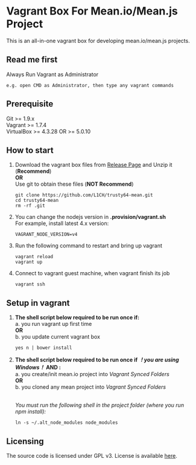 Vagrant Box For Mean.io/Mean.js Project
=================
This is an all-in-one vagrant box for developing mean.io/mean.js projects.


## Read me first
Always Run Vagrant as Administrator
```
e.g. open CMD as Administrator, then type any vagrant commands
```

## Prerequisite
Git >= 1.9.x  
Vagrant >= 1.7.4  
VirtualBox >= 4.3.28 OR >= 5.0.10

## How to start
1.  Download the vagrant box files from [Release Page](https://github.com/L1CH/trusty64-mean/releases) and Unzip it (**Recommend**)  
    **OR**  
    Use git to obtain these files (**NOT Recommend**)  
    ```
    git clone https://github.com/L1CH/trusty64-mean.git
    cd trusty64-mean
    rm -rf .git
    ```

2.  You can change the nodejs version in **.provision/vagrant.sh**  
    For example, install latest 4.x version:  
    ```
    VAGRANT_NODE_VERSION=v4
    ```

3.  Run the following command to restart and bring up vagrant  
    ```
    vagrant reload
    vagrant up
    ```

4.  Connect to vagrant guest machine, when vagrant finish its job  
    ```
    vagrant ssh
    ```

## Setup in vagrant

1.  **The shell script below required to be run once if:**  
    a. you run vagrant up first time  
    **OR**  
    b. you update current vagrant box

    ```
    yes n | bower install
    ```

2.  **The shell script below required to be run once if *！you are using Windows！* AND :**  
    a. you create/init mean.io project into *Vagrant Synced Folders*  
    **OR**  
    b. you cloned any mean project into *Vagrant Synced Folders*  
    <br/>

    *You must run the following shell in the project folder (where you run npm install):*
    ```
    ln -s ~/.alt_node_modules node_modules
    ```

##  Licensing
The source code is licensed under GPL v3. License is available [here](/LICENSE).
